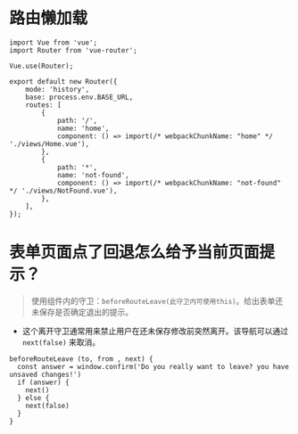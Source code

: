 # 路由懒加载
```
import Vue from 'vue';
import Router from 'vue-router';

Vue.use(Router);

export default new Router({
    mode: 'history',
    base: process.env.BASE_URL,
    routes: [
        {
            path: '/',
            name: 'home',
            component: () => import(/* webpackChunkName: "home" */ './views/Home.vue'),
        },
        {
            path: '*',
            name: 'not-found',
            component: () => import(/* webpackChunkName: "not-found" */ './views/NotFound.vue'),
        },
    ],
});
```

# 表单页面点了回退怎么给予当前页面提示？
> 使用组件内的守卫：`beforeRouteLeave(此守卫内可使用this)`。给出表单还未保存是否确定退出的提示。
* 这个离开守卫通常用来禁止用户在还未保存修改前突然离开。该导航可以通过 `next(false)` 来取消。
```
beforeRouteLeave (to, from , next) {
  const answer = window.confirm('Do you really want to leave? you have unsaved changes!')
  if (answer) {
    next()
  } else {
    next(false)
  }
}
```
